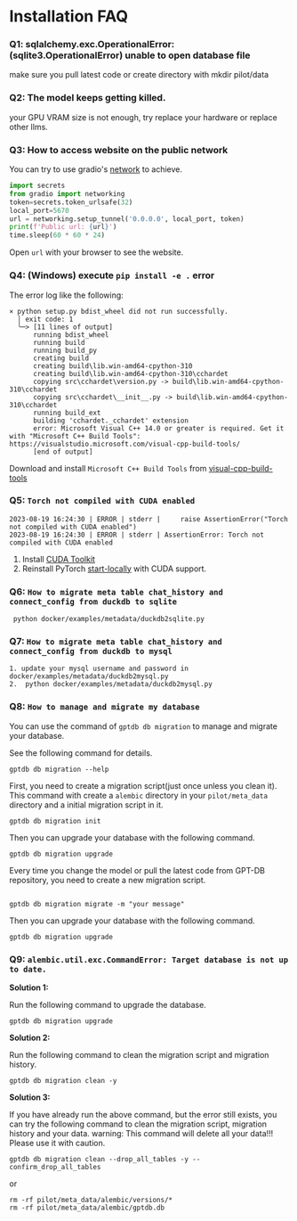 # Installation FAQ

### Q1: sqlalchemy.exc.OperationalError: (sqlite3.OperationalError) unable to open database file 

make sure you pull latest code or create directory with mkdir pilot/data

### Q2: The model keeps getting killed.

your GPU VRAM size is not enough, try replace your hardware or replace other llms.

### Q3: How to access website on the public network

You can try to use gradio's [network](https://github.com/gradio-app/gradio/blob/main/gradio/networking.py) to achieve.
```python
import secrets
from gradio import networking
token=secrets.token_urlsafe(32)
local_port=5670
url = networking.setup_tunnel('0.0.0.0', local_port, token)
print(f'Public url: {url}')
time.sleep(60 * 60 * 24)
```

Open `url` with your browser to see the website.

### Q4: (Windows) execute `pip install -e .` error

The error log like the following:
``` 
× python setup.py bdist_wheel did not run successfully.
  │ exit code: 1
  ╰─> [11 lines of output]
      running bdist_wheel
      running build
      running build_py
      creating build
      creating build\lib.win-amd64-cpython-310
      creating build\lib.win-amd64-cpython-310\cchardet
      copying src\cchardet\version.py -> build\lib.win-amd64-cpython-310\cchardet
      copying src\cchardet\__init__.py -> build\lib.win-amd64-cpython-310\cchardet
      running build_ext
      building 'cchardet._cchardet' extension
      error: Microsoft Visual C++ 14.0 or greater is required. Get it with "Microsoft C++ Build Tools": https://visualstudio.microsoft.com/visual-cpp-build-tools/
      [end of output]
```

Download and install `Microsoft C++ Build Tools` from [visual-cpp-build-tools](https://visualstudio.microsoft.com/visual-cpp-build-tools/)



### Q5: `Torch not compiled with CUDA enabled`

```
2023-08-19 16:24:30 | ERROR | stderr |     raise AssertionError("Torch not compiled with CUDA enabled")
2023-08-19 16:24:30 | ERROR | stderr | AssertionError: Torch not compiled with CUDA enabled
```

1. Install [CUDA Toolkit](https://developer.nvidia.com/cuda-toolkit-archive)
2. Reinstall PyTorch [start-locally](https://pytorch.org/get-started/locally/#start-locally) with CUDA support.


### Q6: `How to migrate meta table chat_history and connect_config from duckdb to sqlite`
```commandline
 python docker/examples/metadata/duckdb2sqlite.py
```

### Q7: `How to migrate meta table chat_history and connect_config from duckdb to mysql`
```commandline
1. update your mysql username and password in docker/examples/metadata/duckdb2mysql.py
2.  python docker/examples/metadata/duckdb2mysql.py
```

### Q8: `How to manage and migrate my database`

You can use the command of `gptdb db migration` to manage and migrate your database.

See the following command for details.
```commandline
gptdb db migration --help
```

First, you need to create a migration script(just once unless you clean it).
This command with create a `alembic` directory in your `pilot/meta_data` directory and a initial migration script in it.
```commandline
gptdb db migration init
```

Then you can upgrade your database with the following command.
```commandline
gptdb db migration upgrade
```

Every time you change the model or pull the latest code from GPT-DB repository, you need to create a new migration script.
```commandline

gptdb db migration migrate -m "your message"
```

Then you can upgrade your database with the following command.
```commandline
gptdb db migration upgrade
```


### Q9: `alembic.util.exc.CommandError: Target database is not up to date.`

**Solution 1:**

Run the following command to upgrade the database.
```commandline
gptdb db migration upgrade
```

**Solution 2:**

Run the following command to clean the migration script and migration history.
```commandline
gptdb db migration clean -y
```

**Solution 3:**

If you have already run the above command, but the error still exists, 
you can try the following command to clean the migration script, migration history and your data.
warning: This command will delete all your data!!! Please use it with caution.

```commandline
gptdb db migration clean --drop_all_tables -y --confirm_drop_all_tables
```
or 
```commandline
rm -rf pilot/meta_data/alembic/versions/*
rm -rf pilot/meta_data/alembic/gptdb.db
```